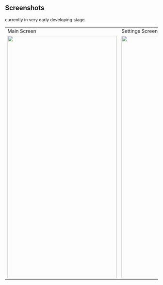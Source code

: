 ## Screenshots
currently in very early developing stage.

<table>
  <tr>
    <td>Main Screen</td>
     <td>Settings Screen</td>
  </tr>
  <tr>
    <td><img src="https://user-images.githubusercontent.com/85778941/216996164-6da5ecb2-537a-4326-ba31-b6836b03f740.jpg" width="360" height="800"></td>
    <td><img src="https://user-images.githubusercontent.com/85778941/216996245-c1c15b61-3f77-4108-80dc-e207114e8e84.jpg" width="360" height="800"></td>
  </tr>
 </table>

